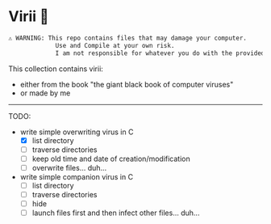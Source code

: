 # Virii 🦠
```md
⚠️ WARNING: This repo contains files that may damage your computer. 
             Use and Compile at your own risk. 
             I am not responsible for whatever you do with the provided code
```
This collection contains virii:
- either from the book "the giant black book of computer viruses"
- or made by me

---
TODO:
- write simple overwriting virus in C
  - [x] list directory
  - [ ] traverse directories
  - [ ] keep old time and date of creation/modification
  - [ ] overwrite files... duh...
- write simple companion virus in C
  - [ ] list directory
  - [ ] traverse directories
  - [ ] hide
  - [ ] launch files first and then infect other files... duh...
